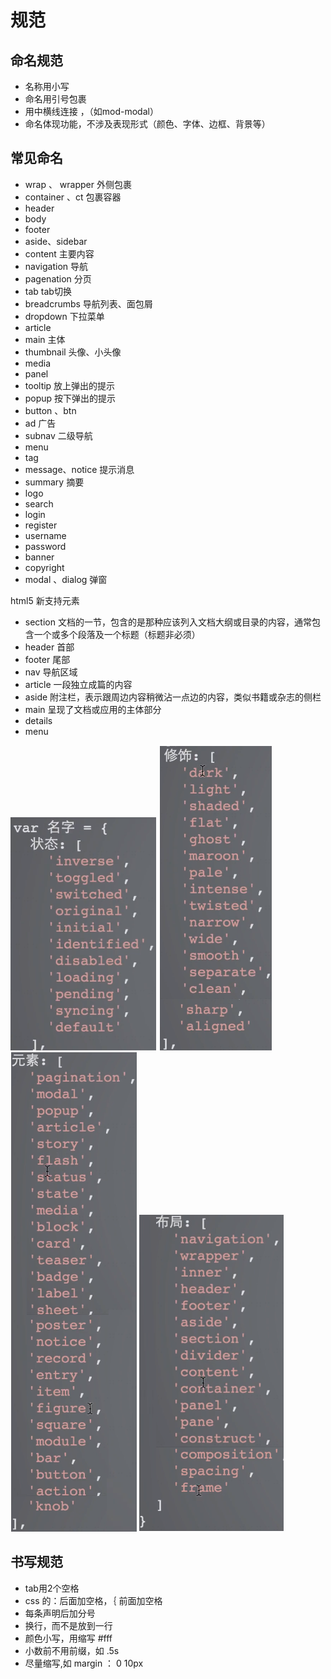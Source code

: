 # 规范

## 命名规范
- 名称用小写
- 命名用引号包裹
- 用中横线连接 ，（如mod-modal）
- 命名体现功能，不涉及表现形式（颜色、字体、边框、背景等）

## 常见命名
- wrap 、 wrapper 外侧包裹
- container 、ct 包裹容器
- header
- body
- footer
- aside、sidebar
- content 主要内容
- navigation 导航
- pagenation 分页
- tab tab切换
- breadcrumbs 导航列表、面包屑
- dropdown 下拉菜单
- article
- main 主体
- thumbnail 头像、小头像
- media
- panel
- tooltip 放上弹出的提示
- popup 按下弹出的提示
- button 、btn
- ad 广告
- subnav 二级导航
- menu
- tag
- message、notice 提示消息
- summary 摘要
- logo 
- search
- login
- register 
- username
- password
- banner
- copyright
- modal 、dialog 弹窗

html5 新支持元素
* section 文档的一节，包含的是那种应该列入文档大纲或目录的内容，通常包含一个或多个段落及一个标题（标题非必须）
* header 首部
* footer 尾部
* nav 导航区域
* article 一段独立成篇的内容
* aside 附注栏，表示跟周边内容稍微沾一点边的内容，类似书籍或杂志的侧栏
* main 呈现了文档<body>或应用的主体部分
* details
* menu 

![常见命名1](./常见命名1.png)
![常见命名2](./常见命名2.png)
![常见命名3](./常见命名3.png)
![常见命名4](./常见命名4.png)


## 书写规范

- tab用2个空格
- css 的：后面加空格，｛ 前面加空格
- 每条声明后加分号
- 换行，而不是放到一行
- 颜色小写，用缩写 #fff
- 小数前不用前缀，如 .5s
- 尽量缩写,如 margin ： 0 10px
















